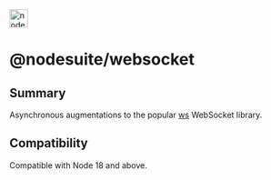 <img alt="nodesuite" src="https://user-images.githubusercontent.com/65471523/183563697-5401a9f6-efec-4cf3-a907-9ad66721659f.png" height="32" />

# @nodesuite/websocket

## Summary

Asynchronous augmentations to the popular [ws](https://github.com/websockets/ws) WebSocket library.

## Compatibility

Compatible with Node 18 and above.